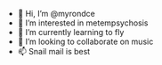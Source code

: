 - 👋 Hi, I’m @myrondce
- 👀 I’m interested in metempsychosis
- 🌱 I’m currently learning to fly
- 💞️ I’m looking to collaborate on music
- 📫 Snail mail is best

<!---
myrondce/myrondce is a ✨ special ✨ repository because its `README.md` (this file) appears on your GitHub profile.
You can click the Preview link to take a look at your changes.
--->
